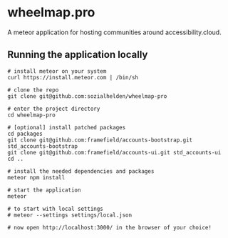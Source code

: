 # wheelmap.pro

A meteor application for hosting communities around accessibility.cloud.

## Running the application locally

```
# install meteor on your system
curl https://install.meteor.com | /bin/sh

# clone the repo
git clone git@github.com:sozialhelden/wheelmap-pro

# enter the project directory
cd wheelmap-pro 

# [optional] install patched packages
cd packages
git clone git@github.com:framefield/accounts-bootstrap.git std_accounts-bootstrap
git clone git@github.com:framefield/accounts-ui.git std_accounts-ui
cd ..

# install the needed dependencies and packages
meteor npm install

# start the application
meteor 

# to start with local settings
# meteor --settings settings/local.json

# now open http://localhost:3000/ in the browser of your choice!

```
